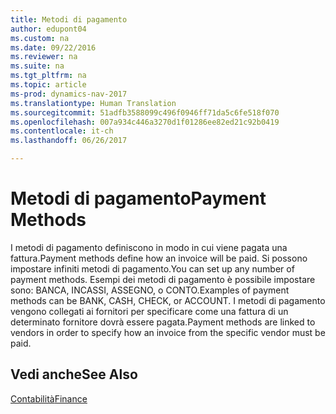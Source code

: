 ```yaml
---
title: Metodi di pagamento
author: edupont04
ms.custom: na
ms.date: 09/22/2016
ms.reviewer: na
ms.suite: na
ms.tgt_pltfrm: na
ms.topic: article
ms-prod: dynamics-nav-2017
ms.translationtype: Human Translation
ms.sourcegitcommit: 51adfb3588099c496f0946ff71da5c6fe518f070
ms.openlocfilehash: 007a934c446a3270d1f01286ee82ed21c92b0419
ms.contentlocale: it-ch
ms.lasthandoff: 06/26/2017

---
```


# <a name="payment-methods"></a><span data-ttu-id="dd722-102">Metodi di pagamento</span><span class="sxs-lookup"><span data-stu-id="dd722-102">Payment Methods</span></span>
<span data-ttu-id="dd722-103">I metodi di pagamento definiscono in modo in cui viene pagata una fattura.</span><span class="sxs-lookup"><span data-stu-id="dd722-103">Payment methods define how an invoice will be paid.</span></span> <span data-ttu-id="dd722-104">Si possono impostare infiniti metodi di pagamento.</span><span class="sxs-lookup"><span data-stu-id="dd722-104">You can set up any number of payment methods.</span></span> <span data-ttu-id="dd722-105">Esempi dei metodi di pagamento è possibile impostare sono: BANCA, INCASSI, ASSEGNO, o CONTO.</span><span class="sxs-lookup"><span data-stu-id="dd722-105">Examples of payment methods can be BANK, CASH, CHECK, or ACCOUNT.</span></span>
<span data-ttu-id="dd722-106">I metodi di pagamento vengono collegati ai fornitori per specificare come una fattura di un determinato fornitore dovrà essere pagata.</span><span class="sxs-lookup"><span data-stu-id="dd722-106">Payment methods are linked to vendors in order to specify how an invoice from the specific vendor must be paid.</span></span>

## <a name="see-also"></a><span data-ttu-id="dd722-107">Vedi anche</span><span class="sxs-lookup"><span data-stu-id="dd722-107">See Also</span></span>
[<span data-ttu-id="dd722-108">Contabilità</span><span class="sxs-lookup"><span data-stu-id="dd722-108">Finance</span></span>](finance-setup.md)  

